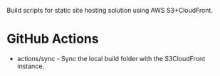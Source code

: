 Build scripts for static site hosting solution using AWS S3+CloudFront.

GitHub Actions
==============

* actions/sync - Sync the local build folder with the S3CloudFront instance.
